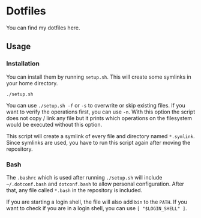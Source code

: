 Dotfiles
========================================================================

You can find my dotfiles here.

Usage
------------------------------------------------------------------------

### Installation

You can install them by running `setup.sh`. This will create some
symlinks in your home directory.

    ./setup.sh

You can use `./setup.sh -f` or `-s` to overwrite or skip existing files.
If you want to verify the operations first, you can use `-n`. With this
option the script does not copy / link any file but it prints which
operations on the filesystem would be executed without this option.

This script will create a symlink of every file and directory named
`*.symlink`. Since symlinks are used, you have to run this script again
after moving the repository.

### Bash

The `.bashrc` which is used after running `./setup.sh` will include
`~/.dotconf.bash` and `dotconf.bash` to allow personal configuration.
After that, any file called `*.bash` in the repository is included.

If you are starting a login shell, the file will also add `bin` to the
`PATH`. If you want to check if you are in a login shell, you can use
`[ "$LOGIN_SHELL" ]`.

